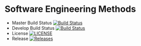 # Software Engineering Methods

- Master Build Status [![Build Status](https://travis-ci.org/clarkester9145/sem.svg?branch=master)](https://travis-ci.org/clarkester9145/sem)
- Develop Build Status [![Build Status](https://travis-ci.org/clarkester9145/sem.svg?branch=develop)](https://travis-ci.org/clarkester9145/sem)
- License [![LICENSE](https://img.shields.io/github/license/clarkester9145/sem.svg?style=flat-square)](https://github.com/clarkester9145/sem/blob/master/LICENSE)
- Release [![Releases](https://img.shields.io/github/release/clarkester9145/sem/all.svg?style=flat-square)](https://github.com/clarkester9145/sem/releases)